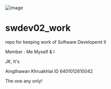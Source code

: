 ![image](https://user-images.githubusercontent.com/109336369/210540998-65eea645-d27d-4138-81e1-bc02455f26ac.png)


# swdev02_work
repo for keeping work of Software Developemt II


Member : Me Myself & I


JK, It's

Aingthawan Khruakhlai    ID 6401012610042

The one any only!
